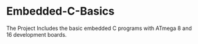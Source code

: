 # Embedded-C-Basics
The Project Includes the basic embedded C programs with ATmega 8 and 16 development boards.
